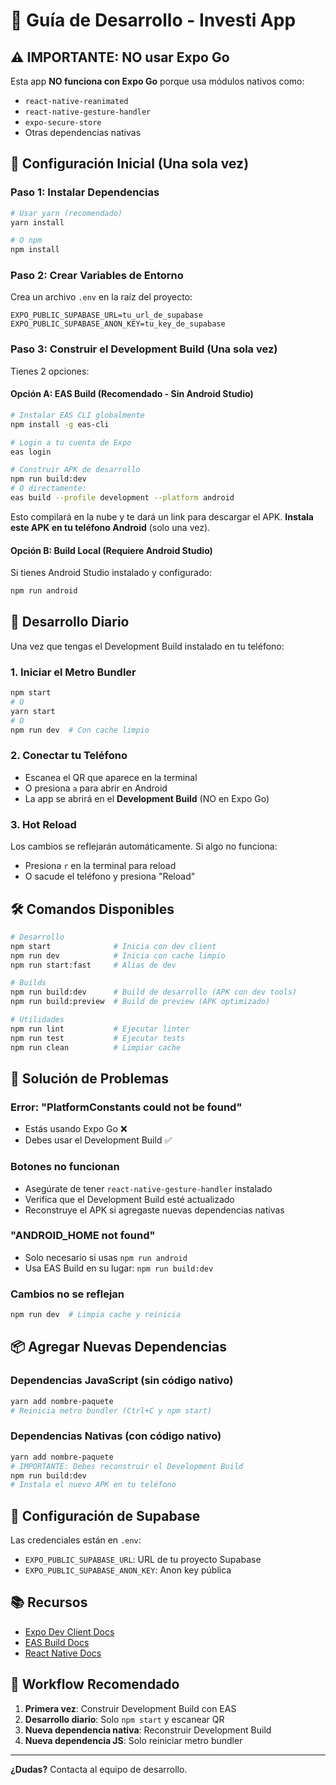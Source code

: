 # 🚀 Guía de Desarrollo - Investi App

## ⚠️ IMPORTANTE: NO usar Expo Go

Esta app **NO funciona con Expo Go** porque usa módulos nativos como:
- `react-native-reanimated`
- `react-native-gesture-handler`
- `expo-secure-store`
- Otras dependencias nativas

## 📱 Configuración Inicial (Una sola vez)

### Paso 1: Instalar Dependencias

```bash
# Usar yarn (recomendado)
yarn install

# O npm
npm install
```

### Paso 2: Crear Variables de Entorno

Crea un archivo `.env` en la raíz del proyecto:

```env
EXPO_PUBLIC_SUPABASE_URL=tu_url_de_supabase
EXPO_PUBLIC_SUPABASE_ANON_KEY=tu_key_de_supabase
```

### Paso 3: Construir el Development Build (Una sola vez)

Tienes 2 opciones:

#### Opción A: EAS Build (Recomendado - Sin Android Studio)

```bash
# Instalar EAS CLI globalmente
npm install -g eas-cli

# Login a tu cuenta de Expo
eas login

# Construir APK de desarrollo
npm run build:dev
# O directamente:
eas build --profile development --platform android
```

Esto compilará en la nube y te dará un link para descargar el APK.
**Instala este APK en tu teléfono Android** (solo una vez).

#### Opción B: Build Local (Requiere Android Studio)

Si tienes Android Studio instalado y configurado:

```bash
npm run android
```

## 🔄 Desarrollo Diario

Una vez que tengas el Development Build instalado en tu teléfono:

### 1. Iniciar el Metro Bundler

```bash
npm start
# O
yarn start
# O
npm run dev  # Con cache limpio
```

### 2. Conectar tu Teléfono

- Escanea el QR que aparece en la terminal
- O presiona `a` para abrir en Android
- La app se abrirá en el **Development Build** (NO en Expo Go)

### 3. Hot Reload

Los cambios se reflejarán automáticamente. Si algo no funciona:
- Presiona `r` en la terminal para reload
- O sacude el teléfono y presiona "Reload"

## 🛠️ Comandos Disponibles

```bash
# Desarrollo
npm start              # Inicia con dev client
npm run dev            # Inicia con cache limpio
npm run start:fast     # Alias de dev

# Builds
npm run build:dev      # Build de desarrollo (APK con dev tools)
npm run build:preview  # Build de preview (APK optimizado)

# Utilidades
npm run lint           # Ejecutar linter
npm run test           # Ejecutar tests
npm run clean          # Limpiar cache
```

## 🐛 Solución de Problemas

### Error: "PlatformConstants could not be found"
- Estás usando Expo Go ❌
- Debes usar el Development Build ✅

### Botones no funcionan
- Asegúrate de tener `react-native-gesture-handler` instalado
- Verifica que el Development Build esté actualizado
- Reconstruye el APK si agregaste nuevas dependencias nativas

### "ANDROID_HOME not found"
- Solo necesario si usas `npm run android`
- Usa EAS Build en su lugar: `npm run build:dev`

### Cambios no se reflejan
```bash
npm run dev  # Limpia cache y reinicia
```

## 📦 Agregar Nuevas Dependencias

### Dependencias JavaScript (sin código nativo)
```bash
yarn add nombre-paquete
# Reinicia metro bundler (Ctrl+C y npm start)
```

### Dependencias Nativas (con código nativo)
```bash
yarn add nombre-paquete
# IMPORTANTE: Debes reconstruir el Development Build
npm run build:dev
# Instala el nuevo APK en tu teléfono
```

## 🔐 Configuración de Supabase

Las credenciales están en `.env`:
- `EXPO_PUBLIC_SUPABASE_URL`: URL de tu proyecto Supabase
- `EXPO_PUBLIC_SUPABASE_ANON_KEY`: Anon key pública

## 📚 Recursos

- [Expo Dev Client Docs](https://docs.expo.dev/develop/development-builds/introduction/)
- [EAS Build Docs](https://docs.expo.dev/build/introduction/)
- [React Native Docs](https://reactnative.dev/docs/getting-started)

## 🎯 Workflow Recomendado

1. **Primera vez**: Construir Development Build con EAS
2. **Desarrollo diario**: Solo `npm start` y escanear QR
3. **Nueva dependencia nativa**: Reconstruir Development Build
4. **Nueva dependencia JS**: Solo reiniciar metro bundler

---

**¿Dudas?** Contacta al equipo de desarrollo.
